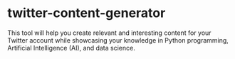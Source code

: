 # twitter-content-generator
This tool will help you create relevant and interesting content for your Twitter account while showcasing your knowledge in Python programming, Artificial Intelligence (AI), and data science. 

